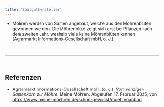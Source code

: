 ```yaml
---
title: "Saatguthersteller"
---
```



- Möhren werden von Samen angebaut, welche aus den Möhrenblüten gewonnen werden. Die Möhrenblüte zeigt sich erst bei Pflanzen nach dem zweiten Jahr, weshalb viele keine Möhrenblüten kennen (Agrarmarkt Informations-Gesellschaft mbH, o. J.).


<br>

---

<br> 

## Referenzen
- Agrarmarkt Informations-Gesellschaft mbH. (o. J.). *Vom winzigen Samenkorn zur Möhre.* Meine Möhren. Abgerufen 17. Februar 2025, von <https://www.meine-moehren.de/schon-gewusst/moehrenanbau>
